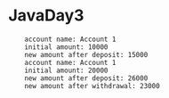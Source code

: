 # JavaDay3



        account name: Account 1
        initial amount: 10000
        new amount after deposit: 15000
        account name: Account 1
        initial amount: 20000
        new amount after deposit: 26000
        new amount after withdrawal: 23000

